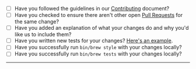 - [ ] Have you followed the guidelines in our [Contributing](https://github.com/Homebrew/brew/blob/master/CONTRIBUTING.md) document?
- [ ] Have you checked to ensure there aren't other open [Pull Requests](https://github.com/Homebrew/brew/pulls) for the same change?
- [ ] Have you added an explanation of what your changes do and why you'd like us to include them?
- [ ] Have you written new tests for your changes? [Here's an example](https://github.com/Homebrew/brew/blob/master/Library/Homebrew/test/PATH_spec.rb).
- [ ] Have you successfully run `bin/brew style` with your changes locally?
- [ ] Have you successfully run `bin/brew tests` with your changes locally?

-----
